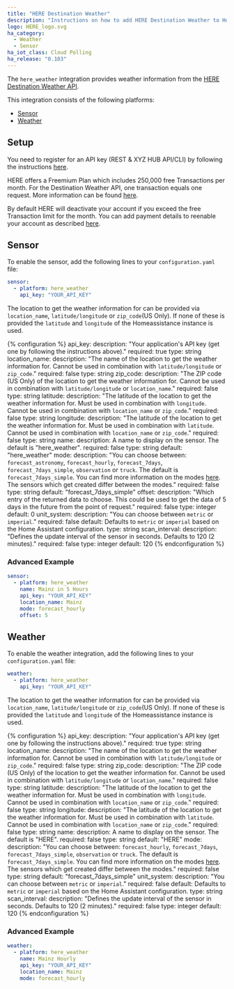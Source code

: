 ```yaml
---
title: "HERE Destination Weather"
description: "Instructions on how to add HERE Destination Weather to Home Assistant."
logo: HERE_logo.svg
ha_category:
  - Weather
  - Sensor
ha_iot_class: Cloud Polling
ha_release: "0.103"
---
```


The `here_weather` integration provides weather information from the [HERE Destination Weather API](https://developer.here.com/documentation/weather/dev_guide/topics/overview.html).

This integration consists of the following platforms:

- [Sensor](#sensor)
- [Weather](#weather)

## Setup

You need to register for an API key (REST & XYZ HUB API/CLI) by following the instructions [here](https://developer.here.com/documentation/weather/dev_guide/common/credentials.html).

HERE offers a Freemium Plan which includes 250,000 free Transactions per month. For the Destination Weather API, one transaction equals one request. More information can be found [here](https://developer.here.com/faqs#payment-subscription).

By default HERE will deactivate your account if you exceed the free Transaction limit for the month. You can add payment details to reenable your account as described [here](https://developer.here.com/faqs).

## Sensor

To enable the sensor, add the following lines to your `configuration.yaml` file:

```yaml
sensor:
  - platform: here_weather
    api_key: "YOUR_API_KEY"
```

The location to get the weather information for can be provided via `location_name`, `latitude/longitude` or `zip_code`(US Only).
If none of these is provided the `latitude` and `longitude` of the Homeassistance instance is used.

{% configuration %}
api_key:
  description: "Your application's API key (get one by following the instructions above)."
  required: true
  type: string
location_name:
  description: "The name of the location to get the weather information for. Cannot be used in combination with `latitude/longitude` or `zip_code`."
  required: false
  type: string
zip_code:
  description: "The ZIP code (US Only) of the location to get the weather information for. Cannot be used in combination with `latitude/longitude` or `location_name`."
  required: false
  type: string
latitude:
  description: "The latitude of the location to get the weather information for. Must be used in combination with `longitude`. Cannot be used in combination with `location_name` or `zip_code`."
  required: false
  type: string
longitude:
  description: "The latitude of the location to get the weather information for. Must be used in combination with `latitude`. Cannot be used in combination with `location_name` or `zip_code`."
  required: false
  type: string
name:
  description: A name to display on the sensor. The default is "here_weather".
  required: false
  type: string
  default: "here_weather"
mode:
  description: "You can choose between: `forecast_astronomy`, `forecast_hourly`, `forecast_7days`, `forecast_7days_simple`, `observation` or `truck`. The default is `forecast_7days_simple`. You can find more information on the modes [here](https://developer.here.com/api-explorer/rest/auto_weather). The sensors which get created differ between the modes."
  required: false
  type: string
  default: "forecast_7days_simple"
offset:
  description: "Which entry of the returned data to choose. This could be used to get the data of 5 days in the future from the point of request."
  required: false
  type: integer
  default: 0
unit_system:
  description: "You can choose between `metric` or `imperial`."
  required: false
  default: Defaults to `metric` or `imperial` based on the Home Assistant configuration.
  type: string
scan_interval:
  description: "Defines the update interval of the sensor in seconds. Defaults to 120 (2 minutes)."
  required: false
  type: integer
  default: 120
{% endconfiguration %}

### Advanced Example

```yaml
sensor:
  - platform: here_weather
    name: Mainz in 5 Hours
    api_key: "YOUR_API_KEY"
    location_name: Mainz
    mode: forecast_hourly
    offset: 5
```

## Weather

To enable the weather integration, add the following lines to your `configuration.yaml` file:

```yaml
weather:
  - platform: here_weather
    api_key: "YOUR_API_KEY"
```

The location to get the weather information for can be provided via `location_name`, `latitude/longitude` or `zip_code`(US Only).
If none of these is provided the `latitude` and `longitude` of the Homeassistance instance is used.

{% configuration %}
api_key:
  description: "Your application's API key (get one by following the instructions above)."
  required: true
  type: string
location_name:
  description: "The name of the location to get the weather information for. Cannot be used in combination with `latitude/longitude` or `zip_code`."
  required: false
  type: string
zip_code:
  description: "The ZIP code (US Only) of the location to get the weather information for. Cannot be used in combination with `latitude/longitude` or `location_name`."
  required: false
  type: string
latitude:
  description: "The latitude of the location to get the weather information for. Must be used in combination with `longitude`. Cannot be used in combination with `location_name` or `zip_code`."
  required: false
  type: string
longitude:
  description: "The latitude of the location to get the weather information for. Must be used in combination with `latitude`. Cannot be used in combination with `location_name` or `zip_code`."
  required: false
  type: string
name:
  description: A name to display on the sensor. The default is "HERE".
  required: false
  type: string
  default: "HERE"
mode:
  description: "You can choose between: `forecast_hourly`, `forecast_7days`, `forecast_7days_simple`, `observation` or `truck`. The default is `forecast_7days_simple`. You can find more information on the modes [here](https://developer.here.com/api-explorer/rest/auto_weather). The sensors which get created differ between the modes."
  required: false
  type: string
  default: "forecast_7days_simple"
unit_system:
  description: "You can choose between `metric` or `imperial`."
  required: false
  default: Defaults to `metric` or `imperial` based on the Home Assistant configuration.
  type: string
scan_interval:
  description: "Defines the update interval of the sensor in seconds. Defaults to 120 (2 minutes)."
  required: false
  type: integer
  default: 120
{% endconfiguration %}

### Advanced Example

```yaml
weather:
  - platform: here_weather
    name: Mainz Hourly
    api_key: "YOUR_API_KEY"
    location_name: Mainz
    mode: forecast_hourly
```